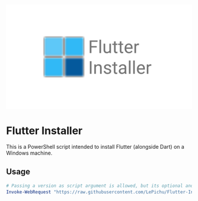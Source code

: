 ![Flutter Installer for Windows](https://github.com/LePichu/Flutter-Installer/blob/master/Flutter-Installer.png?raw=true)

# Flutter Installer
This is a PowerShell script intended to install Flutter (alongside Dart) on a Windows machine. 

## Usage
```powershell
# Passing a version as script argument is allowed, but its optional and will default to latest. I'll put latest as an example:
Invoke-WebRequest "https://raw.githubusercontent.com/LePichu/Flutter-Installer/master/Flutter-Install.ps1" | Invoke-Expression "3.0.5-stable"
```
